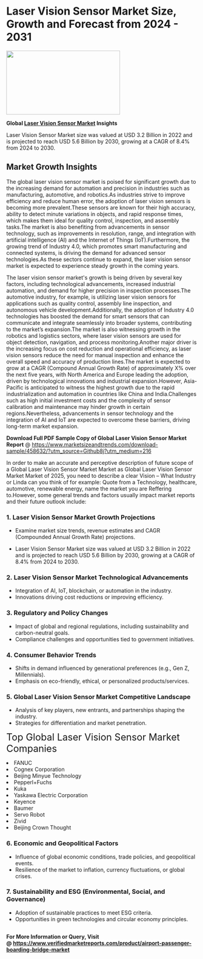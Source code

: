 <H1>Laser Vision Sensor Market Size, Growth and Forecast from 2024 - 2031</H1><img class="aligncenter size-medium wp-image-584254" src="https://thirdeyenews.in/wp-content/uploads/2024/09/Global-Market-Research-300x168.jpeg" alt="" width="300" height="168" /><p><strong>Global&nbsp;<a href="https://www.marketsizeandtrends.com/download-sample/458632/?utm_source=Github8j?utm_medium=216">Laser Vision Sensor Market</a> Insights</strong></p><p>Laser Vision Sensor Market size was valued at USD 3.2 Billion in 2022 and is projected to reach USD 5.6 Billion by 2030, growing at a CAGR of 8.4% from 2024 to 2030.</p><p><h2>Market Growth Insights</h2> <p>The global laser vision sensor market is poised for significant growth due to the increasing demand for automation and precision in industries such as manufacturing, automotive, and robotics.As industries strive to improve efficiency and reduce human error, the adoption of laser vision sensors is becoming more prevalent.These sensors are known for their high accuracy, ability to detect minute variations in objects, and rapid response times, which makes them ideal for quality control, inspection, and assembly tasks.The market is also benefiting from advancements in sensor technology, such as improvements in resolution, range, and integration with artificial intelligence (AI) and the Internet of Things (IoT).Furthermore, the growing trend of Industry 4.0, which promotes smart manufacturing and connected systems, is driving the demand for advanced sensor technologies.As these sectors continue to expand, the laser vision sensor market is expected to experience steady growth in the coming years.</p> <p>The laser vision sensor market's growth is being driven by several key factors, including technological advancements, increased industrial automation, and demand for higher precision in inspection processes.The automotive industry, for example, is utilizing laser vision sensors for applications such as quality control, assembly line inspection, and autonomous vehicle development.Additionally, the adoption of Industry 4.0 technologies has boosted the demand for smart sensors that can communicate and integrate seamlessly into broader systems, contributing to the market’s expansion.The market is also witnessing growth in the robotics and logistics sectors, where laser vision sensors are used for object detection, navigation, and process monitoring.Another major driver is the increasing focus on cost reduction and operational efficiency, as laser vision sensors reduce the need for manual inspection and enhance the overall speed and accuracy of production lines.The market is expected to grow at a CAGR (Compound Annual Growth Rate) of approximately X% over the next five years, with North America and Europe leading the adoption, driven by technological innovations and industrial expansion.However, Asia-Pacific is anticipated to witness the highest growth due to the rapid industrialization and automation in countries like China and India.Challenges such as high initial investment costs and the complexity of sensor calibration and maintenance may hinder growth in certain regions.Nevertheless, advancements in sensor technology and the integration of AI and IoT are expected to overcome these barriers, driving long-term market expansion.</p> <p><span class=""><strong>Download Full PDF Sample Copy of Global Laser Vision Sensor Market Report</strong> @ <a href="https://www.marketsizeandtrends.com/download-sample/458632/?utm_source=Github8j?utm_medium=216" target="_blank">https://www.marketsizeandtrends.com/download-sample/458632/?utm_source=Github8j?utm_medium=216</a></span></p><p>In order to make an accurate and perceptive description of future scope of a Global&nbsp;Laser Vision Sensor Market Market as Global&nbsp;Laser Vision Sensor Market Market of 2025, you need to describe a clear Vision &ndash; What Industry or Linda can you think of for example: Quote from a Technology, healthcare, automotive, renewable energy, name the market you are Reffering to.However, some general trends and factors usually impact market reports and their future outlook include:</p><h3>1.&nbsp;<strong>Laser Vision Sensor Market Growth Projections</strong></h3><ul><li>Examine market size trends, revenue estimates and CAGR (Compounded Annual Growth Rate) projections.</li><li><p>Laser Vision Sensor Market size was valued at USD 3.2 Billion in 2022 and is projected to reach USD 5.6 Billion by 2030, growing at a CAGR of 8.4% from 2024 to 2030.</p></li></ul><h3>2.&nbsp;<strong>Laser Vision Sensor Market Technological Advancements</strong></h3><ul><li>Integration of AI, IoT, blockchain, or automation in the industry.</li><li>Innovations driving cost reductions or improving efficiency.</li></ul><h3>3.&nbsp;<strong>Regulatory and Policy Changes</strong></h3><ul><li>Impact of global and regional regulations, including sustainability and carbon-neutral goals.</li><li>Compliance challenges and opportunities tied to government initiatives.</li></ul><h3>4.&nbsp;<strong>Consumer Behavior Trends</strong></h3><ul><li>Shifts in demand influenced by generational preferences (e.g., Gen Z, Millennials).</li><li>Emphasis on eco-friendly, ethical, or personalized products/services.</li></ul><h3>5.&nbsp;<strong>Global Laser Vision Sensor Market Competitive Landscape</strong></h3><ul><li>Analysis of key players, new entrants, and partnerships shaping the industry.</li><li>Strategies for differentiation and market penetration.</li></ul><p data-pm-slice="1 1 []"><span style="color: inherit; font-family: inherit; font-size: 25px;">Top Global Laser Vision Sensor Market Companies</span></p><div class="" data-test-id=""><p><li>FANUC</li><li> Cognex Corporation</li><li> Beijing Minyue Technology</li><li> Pepperl+Fuchs</li><li> Kuka</li><li> Yaskawa Electric Corporation</li><li> Keyence</li><li> Baumer</li><li> Servo Robot</li><li> Zivid</li><li> Beijing Crown Thought</li></p></div><h3>6.&nbsp;<strong>Economic and Geopolitical Factors</strong></h3><ul><li>Influence of global economic conditions, trade policies, and geopolitical events.</li><li>Resilience of the market to inflation, currency fluctuations, or global crises.</li></ul><h3>7.&nbsp;<strong>Sustainability and ESG (Environmental, Social, and Governance)</strong></h3><ul><li>Adoption of sustainable practices to meet ESG criteria.</li><li>Opportunities in green technologies and circular economy principles.</li></ul><h2><strong style="font-size: 14px;">For More Information or Query, Visit @&nbsp;</strong><a style="background-color: #ffffff; font-size: 14px;" href="https://www.marketsizeandtrends.com/report/laser-vision-sensor-market/" target="_blank">https://www.verifiedmarketreports.com/product/airport-passenger-boarding-bridge-market</a></h2>
